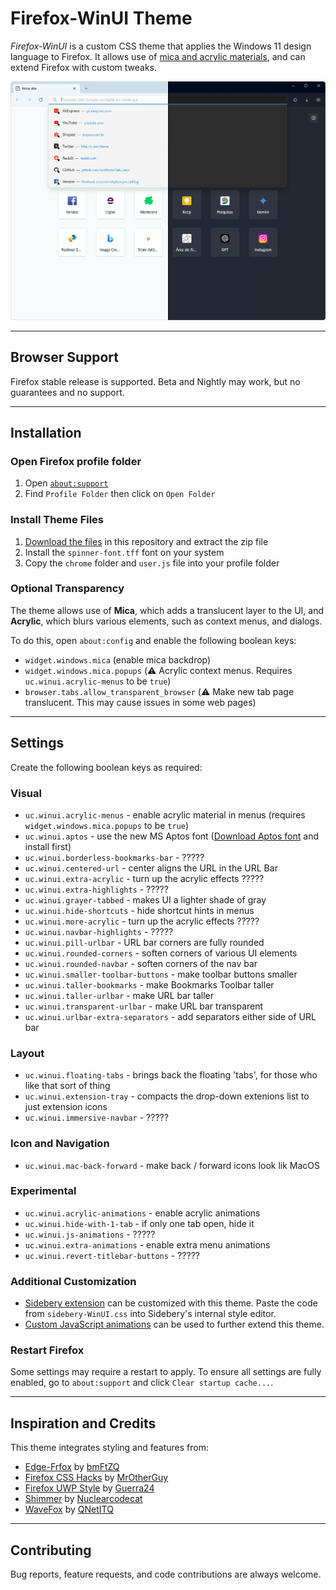 # Firefox-WinUI Theme

*Firefox-WinUI* is a custom CSS theme that applies the Windows 11 design language to Firefox. It allows use of [mica and acrylic materials](https://learn.microsoft.com/en-us/windows/apps/design/signature-experiences/materials), and can extend Firefox with custom tweaks.

![WinUI Firefox Theme Screenshot](screenshots/WinUI-Firefox.png)

---

## Browser Support

Firefox stable release is supported. Beta and Nightly may work, but no guarantees and no support.

---

## Installation

### Open Firefox profile folder

1. Open [`about:support`](about:support)
2. Find `Profile Folder` then click on `Open Folder`

### Install Theme Files

1. [Download the files](https://github.com/Lockframe/Firefox-WinUI/archive/refs/heads/main.zip) in this repository and extract the zip file
2. Install the `spinner-font.tff` font on your system
3. Copy the `chrome` folder and `user.js` file into your profile folder

### Optional Transparency

The theme allows use of **Mica**, which adds a translucent layer to the UI, and **Acrylic**, which blurs various elements, such as context menus, and dialogs.

To do this, open `about:config` and enable the following boolean keys:

- `widget.windows.mica` (enable mica backdrop)
- `widget.windows.mica.popups` (⚠️ Acrylic context menus. Requires `uc.winui.acrylic-menus` to be `true`)
- `browser.tabs.allow_transparent_browser` (⚠️ Make new tab page translucent. This may cause issues in some web pages)

---

## Settings

Create the following boolean keys as required:

### Visual

- `uc.winui.acrylic-menus` - enable acrylic material in menus (requires `widget.windows.mica.popups` to be `true`)
- `uc.winui.aptos` - use the new MS Aptos font ([Download Aptos font](https://www.microsoft.com/en-us/download/details.aspx?id=106087) and install first)
- `uc.winui.borderless-bookmarks-bar` - ?????
- `uc.winui.centered-url` - center aligns the URL in the URL Bar
- `uc.winui.extra-acrylic` - turn up the acrylic effects ?????
- `uc.winui.extra-highlights` - ?????
- `uc.winui.grayer-tabbed` - makes UI a lighter shade of gray
- `uc.winui.hide-shortcuts` - hide shortcut hints in menus
- `uc.winui.more-acrylic` - turn up the acrylic effects ?????
- `uc.winui.navbar-highlights` - ?????
- `uc.winui.pill-urlbar` - URL bar corners are fully rounded
- `uc.winui.rounded-corners` - soften corners of various UI elements
- `uc.winui.rounded-navbar` - soften corners of the nav bar
- `uc.winui.smaller-toolbar-buttons` - make toolbar buttons smaller
- `uc.winui.taller-bookmarks` - make Bookmarks Toolbar taller
- `uc.winui.taller-urlbar` - make URL bar taller
- `uc.winui.transparent-urlbar` - make URL bar transparent
- `uc.winui.urlbar-extra-separators` - add separators either side of URL bar

### Layout

- `uc.winui.floating-tabs` - brings back the floating 'tabs', for those who like that sort of thing
- `uc.winui.extension-tray` - compacts the drop-down extenions list to just extension icons
- `uc.winui.immersive-navbar` - ?????

### Icon and Navigation

- `uc.winui.mac-back-forward` - make back / forward icons look lik MacOS

### Experimental

- `uc.winui.acrylic-animations` - enable acrylic animations
- `uc.winui.hide-with-1-tab` - if only one tab open, hide it
- `uc.winui.js-animations` - ?????
- `uc.winui.extra-animations` - enable extra menu animations
- `uc.winui.revert-titlebar-buttons` - ?????

### Additional Customization

- [Sidebery extension](https://github.com/mbnuqw/sidebery) can be customized with this theme. Paste the code from `sidebery-WinUI.css` into Sidebery's internal style editor.
- [Custom JavaScript animations](https://github.com/MrOtherGuy/fx-autoconfig) can be used to further extend this theme.

### Restart Firefox

Some settings may require a restart to apply. To ensure all settings are fully enabled, go to `about:support` and click `Clear startup cache...`.

---

## Inspiration and Credits

This theme integrates styling and features from:

- [Edge-Frfox](https://github.com/bmFtZQ/Edge-FrFox) by [bmFtZQ](https://github.com/bmFtZQ)
- [Firefox CSS Hacks](https://github.com/MrOtherGuy/firefox-csshacks) by [MrOtherGuy](https://github.com/MrOtherGuy)
- [Firefox UWP Style](https://github.com/Guerra24/Firefox-UWP-Style) by [Guerra24](https://github.com/Guerra24)
- [Shimmer](https://github.com/nuclearcodecat/shimmer) by [Nuclearcodecat](https://github.com/nuclearcodecat)
- [WaveFox](https://github.com/QNetITQ/WaveFox/) by [QNetITQ](https://github.com/QNetITQ)

---

## Contributing

Bug reports, feature requests, and code contributions are always welcome.

